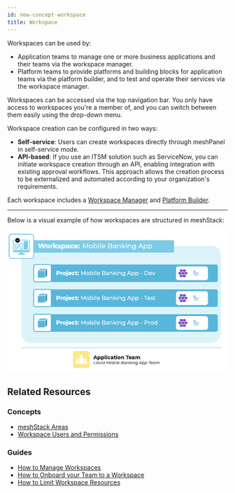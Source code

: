 ```yaml
---
id: new-concept-workspace
title: Workspace
---
```


Workspaces can be used by:

- Application teams to manage one or more business applications and their teams via the workspace manager.
- Platform teams to provide platforms and building blocks for application teams via the platform builder, and to test and operate their services via the workspace manager.

Workspaces can be accessed via the top navigation bar. You only have access to workspaces you're a member of, and you can switch between them easily using the drop-down menu.

Workspace creation can be configured in two ways:

- **Self-service**: Users can create workspaces directly through meshPanel in self-service mode.
- **API-based**: If you use an ITSM solution such as ServiceNow, you can initiate workspace creation through an API, enabling integration with existing approval workflows. This approach allows the creation process to be externalized and automated according to your organization's requirements.

Each workspace includes a [Workspace Manager](new-concept-meshstackareas#workspace-manager) and [Platform Builder](new-concept-meshstackareas#platform-builder).

---
Below is a visual example of how workspaces are structured in meshStack:

![Workspace concept diagram](./assets/new_concept/concept_workspace.png)

## Related Resources

### Concepts

- [meshStack Areas](/docs/new-concept-meshstackareas)
- [Workspace Users and Permissions](/docs/new-concept-users-and-groups#workspace-users-and-permissions)

### Guides

- [How to Manage Workspaces](/docs/new-guide-how-to-manage-a-workspace)
- [How to Onboard your Team to a Workspace](/docs/new-guide-how-to-onboard-your-team)
- [How to Limit Workspace Resources](/docs/new-guide-how-to-limit-workspace-resources)

